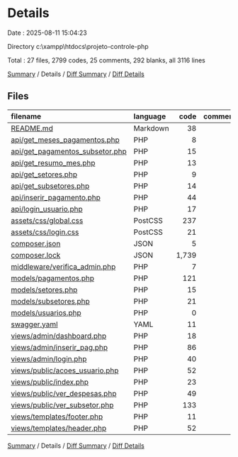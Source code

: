# Details

Date : 2025-08-11 15:04:23

Directory c:\\xampp\\htdocs\\projeto-controle-php

Total : 27 files,  2799 codes, 25 comments, 292 blanks, all 3116 lines

[Summary](results.md) / Details / [Diff Summary](diff.md) / [Diff Details](diff-details.md)

## Files
| filename | language | code | comment | blank | total |
| :--- | :--- | ---: | ---: | ---: | ---: |
| [README.md](/README.md) | Markdown | 38 | 0 | 20 | 58 |
| [api/get\_meses\_pagamentos.php](/api/get_meses_pagamentos.php) | PHP | 8 | 0 | 4 | 12 |
| [api/get\_pagamentos\_subsetor.php](/api/get_pagamentos_subsetor.php) | PHP | 15 | 2 | 8 | 25 |
| [api/get\_resumo\_mes.php](/api/get_resumo_mes.php) | PHP | 13 | 0 | 8 | 21 |
| [api/get\_setores.php](/api/get_setores.php) | PHP | 9 | 0 | 7 | 16 |
| [api/get\_subsetores.php](/api/get_subsetores.php) | PHP | 14 | 1 | 10 | 25 |
| [api/inserir\_pagamento.php](/api/inserir_pagamento.php) | PHP | 44 | 5 | 10 | 59 |
| [api/login\_usuario.php](/api/login_usuario.php) | PHP | 17 | 0 | 14 | 31 |
| [assets/css/global.css](/assets/css/global.css) | PostCSS | 237 | 4 | 34 | 275 |
| [assets/css/login.css](/assets/css/login.css) | PostCSS | 21 | 0 | 2 | 23 |
| [composer.json](/composer.json) | JSON | 5 | 0 | 1 | 6 |
| [composer.lock](/composer.lock) | JSON | 1,739 | 0 | 1 | 1,740 |
| [middleware/verifica\_admin.php](/middleware/verifica_admin.php) | PHP | 7 | 0 | 8 | 15 |
| [models/pagamentos.php](/models/pagamentos.php) | PHP | 121 | 6 | 40 | 167 |
| [models/setores.php](/models/setores.php) | PHP | 15 | 0 | 12 | 27 |
| [models/subsetores.php](/models/subsetores.php) | PHP | 21 | 0 | 10 | 31 |
| [models/usuarios.php](/models/usuarios.php) | PHP | 0 | 0 | 1 | 1 |
| [swagger.yaml](/swagger.yaml) | YAML | 11 | 1 | 5 | 17 |
| [views/admin/dashboard.php](/views/admin/dashboard.php) | PHP | 18 | 0 | 7 | 25 |
| [views/admin/inserir\_pag.php](/views/admin/inserir_pag.php) | PHP | 86 | 2 | 18 | 106 |
| [views/admin/login.php](/views/admin/login.php) | PHP | 40 | 0 | 4 | 44 |
| [views/public/acoes\_usuario.php](/views/public/acoes_usuario.php) | PHP | 52 | 1 | 13 | 66 |
| [views/public/index.php](/views/public/index.php) | PHP | 23 | 1 | 14 | 38 |
| [views/public/ver\_despesas.php](/views/public/ver_despesas.php) | PHP | 49 | 1 | 14 | 64 |
| [views/public/ver\_subsetor.php](/views/public/ver_subsetor.php) | PHP | 133 | 1 | 20 | 154 |
| [views/templates/footer.php](/views/templates/footer.php) | PHP | 11 | 0 | 3 | 14 |
| [views/templates/header.php](/views/templates/header.php) | PHP | 52 | 0 | 4 | 56 |

[Summary](results.md) / Details / [Diff Summary](diff.md) / [Diff Details](diff-details.md)
